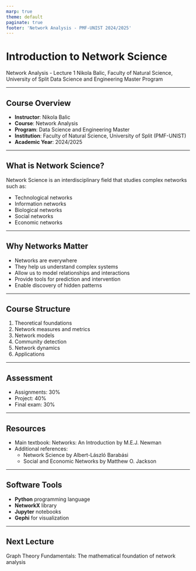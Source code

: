 ```yaml
---
marp: true
theme: default
paginate: true
footer: 'Network Analysis - PMF-UNIST 2024/2025'
---
```


# Introduction to Network Science

Network Analysis - Lecture 1
Nikola Balic, Faculty of Natural Science, University of Split
Data Science and Engineering Master Program

---

## Course Overview

- **Instructor**: Nikola Balic
- **Course**: Network Analysis
- **Program**: Data Science and Engineering Master
- **Institution**: Faculty of Natural Science, University of Split (PMF-UNIST)
- **Academic Year**: 2024/2025

---

## What is Network Science?

Network Science is an interdisciplinary field that studies complex networks such as:
- Technological networks
- Information networks
- Biological networks
- Social networks
- Economic networks

---

## Why Networks Matter

- Networks are everywhere
- They help us understand complex systems
- Allow us to model relationships and interactions
- Provide tools for prediction and intervention
- Enable discovery of hidden patterns

---

## Course Structure

1. Theoretical foundations
2. Network measures and metrics
3. Network models
4. Community detection
5. Network dynamics
6. Applications

---

## Assessment

- Assignments: 30%
- Project: 40%
- Final exam: 30%

---

## Resources

- Main textbook: Networks: An Introduction by M.E.J. Newman
- Additional references:
  - Network Science by Albert-László Barabási
  - Social and Economic Networks by Matthew O. Jackson

---

## Software Tools

- **Python** programming language
- **NetworkX** library
- **Jupyter** notebooks
- **Gephi** for visualization

---

## Next Lecture

Graph Theory Fundamentals: The mathematical foundation of network analysis